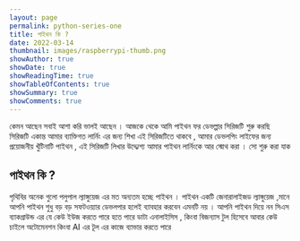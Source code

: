 ```yaml
---
layout: page
permalink: python-series-one
title: পাইথন কি ?
date: 2022-03-14
thumbnail: images/raspberrypi-thumb.png
showAuthor: true
showDate: true
showReadingTime: true
showTableOfContents: true
showSummary: true
showComments: true
---
```

কেমন আছেন সবাই আশা করি ভালই আছেন । আজকে থেকে আমি পাইথন ফর ডেভল্পার সিরিজটি শুরু করছি সিরিজটি একান্ত আমার ব্যাক্তিগত লার্নিং এর জন্য শিখা এই সিরিজটিতে থাকবে , আমার ডেভলপিং লাইফের জন্য প্রয়োজনীয় খুঁটিনাটি পাইথন , এই সিরিজটি লিখার উদ্দ্যেশ্য আমার পাইথন লার্নিংকে আর স্মোথ করা । 
সো শুরু করা যাক 

## পাইথন কি ? 
পৃথিবির অনেক গুলো পলুপাল ল্যাঙ্গুয়েজ এর মত অন্যতম হচ্ছে পাইথন । পাইথন একটি জেনারালাইজড ল্যাঙ্গুয়েজ ,মানে আপনি পাইথন শুধু বড় বড় সফটওয়্যার ডেভলপার হলেই ব্যাবহার করবেন এমনটি নয় । আপনি পাইথন দিয়ে নন সিএস ব্যাকগ্রাউন্ড এর যে কেউ ইউজ করতে পারে হতে পারে ডাটা এনালাইসিস , কিংবা বিজন্যাস টুল হিসেবে আবার কেউ চাইলে অটোমেনশন কিংবা AI এর টূল এর কাজে ব্যাভার করতে পারে 
